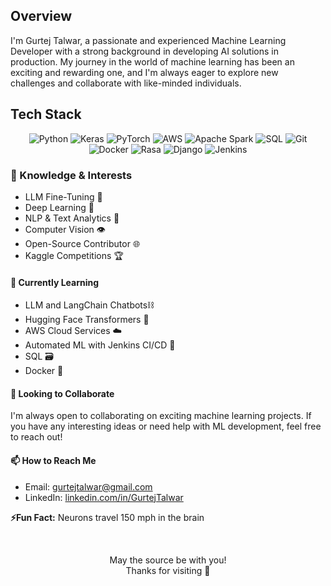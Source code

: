 ## Overview

I'm Gurtej Talwar, a passionate and experienced Machine Learning Developer with a strong background in developing AI solutions in production. My journey in the world of machine learning has been an exciting and rewarding one, and I'm always eager to explore new challenges and collaborate with like-minded individuals.

## Tech Stack


<p align="center">
  <img alt="Python" src="https://img.shields.io/badge/-Python-3776AB?style=flat&logo=python&logoColor=white" />
  <img alt="Keras" src="https://img.shields.io/badge/-Keras-D00000?style=flat&logo=keras&logoColor=white" />
  <img alt="PyTorch" src="https://img.shields.io/badge/-PyTorch-EE4C2C?style=flat&logo=pytorch&logoColor=white" />
  <img alt="AWS" src="https://img.shields.io/badge/-AWS-232F3E?style=flat&logo=amazon-aws&logoColor=white" />
  <img alt="Apache Spark" src="https://img.shields.io/badge/-Apache%20Spark-E25A1C?style=flat&logo=apache-spark&logoColor=white" />
  <img alt="SQL" src="https://img.shields.io/badge/-SQL-4479A1?style=flat&logo=mysql&logoColor=white" />
  <img alt="Git" src="https://img.shields.io/badge/-Git-F05032?style=flat&logo=git&logoColor=white" />
   <img alt="Docker" src="https://img.shields.io/badge/-Docker-2496ED?style=flat&logo=docker&logoColor=white" />
  <img alt="Rasa" src="https://img.shields.io/badge/-Rasa-1A1A1A?style=flat&logo=rasa&logoColor=white" />
  <img alt="Django" src="https://img.shields.io/badge/-Django-092E20?style=flat&logo=django&logoColor=white" />
  <img alt="Jenkins" src="https://img.shields.io/badge/-Jenkins-D24939?style=flat&logo=jenkins&logoColor=white" />
  
</p>

### 🔬 Knowledge & Interests

- LLM Fine-Tuning 🤖
- Deep Learning 🧠
- NLP & Text Analytics 📝
- Computer Vision 👁️
- Open-Source Contributor 🌐
- Kaggle Competitions 🏆

#### 🌱 Currently Learning

- LLM and LangChain Chatbots⛓️
- Hugging Face Transformers 🤗
- AWS Cloud Services ☁️
- Automated ML with Jenkins CI/CD 🚀
- SQL 🗃️
- Docker 🐳

#### 👯 Looking to Collaborate

I'm always open to collaborating on exciting machine learning projects. If you have any interesting ideas or need help with ML development, feel free to reach out!

#### 📫 How to Reach Me

- Email: gurtejtalwar@gmail.com
- LinkedIn: [linkedin.com/in/GurtejTalwar](https://www.linkedin.com/in/gurtejtalwar)

<b>⚡Fun Fact:</b> Neurons travel 150 mph in the brain

</br> 
<p align="center">
May the source be with you!
</br> 
Thanks for visiting 🚀
</p>

